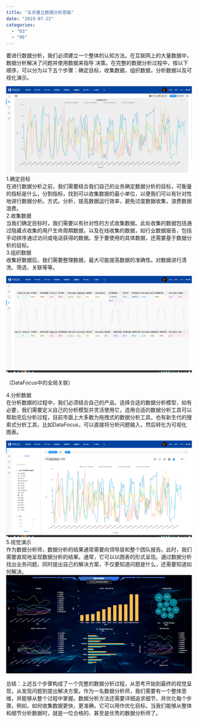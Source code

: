 ```yaml
---
title: "五步建立数据分析思路"
date: "2019-07-22"
categories: 
  - "03"
  - "06"
---
```


要进行数据分析，我们必须建立一个整体的认知方法。在互联网上的大量数据中，数据分析解决了问题并使用数据来指导 决策。在完整的数据分析过程中，按以下顺序，可以分为以下五个步骤：确定目标，收集数据，组织数据，分析数据以及可视化演示。

![](images/word-image-424.png)  
1.确定目标  
在进行数据分析之前，我们需要结合我们自己的业务确定数据分析的目标，可衡量的指标是什么，分割指标，找到可以收集数据的最小单位，以便我们可以有针对性地进行数据分析。方式。分析，提高数据运行效率，避免过度数据收集，浪费数据浪费。  
2.收集数据  
当我们确定目标时，我们需要以有针对性的方式收集数据。此处收集的数据包括通过隐藏点收集的用户生命周期数据，以及在线收集的数据，如行业数据报告，包括手动排序通过访问或电话获得的数据。至于要使用的具体数据，还需要基于数据分析的目标。  
3.组织数据  
收集好数据后，我们需要整理数据，最大可能提高数据的准确性。对数据进行清洗、筛选、关联等等。

![](images/word-image-425.png)

（DataFocus中的全局关联）  

4.分析数据  
在分析数据的过程中，我们必须结合自己的产品，选择合适的数据分析模型，如有必要，我们需要定义自己的分析模型并灵活使用它，选用合适的数据分析工具可以帮助完后分析过程，目前市面上大多数为拖拽式的数据分析工具，也有新生代的搜索式分析工具，比如DataFocus，可以直接将分析问题输入，然后转化为可视化图表。

![](images/word-image-426.png)  
5.视觉演示  
作为数据分析师，数据分析的结果通常需要向领导层和整个团队报告。此时，我们需要直观地呈现数据分析的结果。通常，它可以以图表的形式呈现。通过数据分析找出业务问题，同时提出自己的解决方案，不仅要知道问题是什么，还需要知道如何解决。  
![](images/word-image-427.png)

总结：上述五个步骤构成了一个完整的数据分析过程，从思考开始到最终的视觉呈现，从发现问题到提出解决方案。作为一名数据分析师，我们需要有一个整体思维，并能够从整个过程中掌握。数据分析方法还需要详细追求细节，并优化每个步骤。例如，如何收集数据更快，更准确，它可以用作优化目标。当我们能够从整体和细节分析数据时，就是一位合格的、甚至是优秀的数据分析师了。
